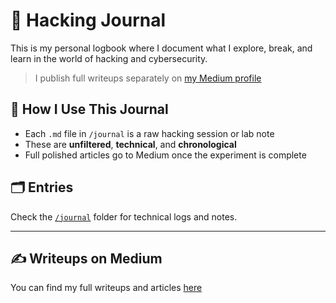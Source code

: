# 🧠 Hacking Journal

This is my personal logbook where I document what I explore, break, and learn in the world of hacking and cybersecurity.

> I publish full writeups separately on [my Medium profile](https://medium.com/@yourusername)

## 📓 How I Use This Journal

- Each `.md` file in `/journal` is a raw hacking session or lab note
- These are **unfiltered**, **technical**, and **chronological**
- Full polished articles go to Medium once the experiment is complete

## 🗂️ Entries

Check the [`/journal`](./journal) folder for technical logs and notes.

---

## ✍️ Writeups on Medium

You can find my full writeups and articles [here](https://medium.com/@yourusername)
